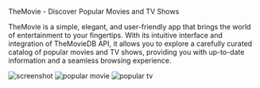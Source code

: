 TheMovie - Discover Popular Movies and TV Shows

TheMovie is a simple, elegant, and user-friendly app that brings the world of entertainment to your fingertips. With its intuitive interface and integration of TheMovieDB API, it allows you to explore a carefully curated catalog of popular movies and TV shows, providing you with up-to-date information and a seamless browsing experience.

![screenshot](https://github.com/yogi1003/TheMovie/assets/40657933/c346b0f3-e4d1-4c0f-9074-cc180fae410c)
![popular movie](https://github.com/yogi1003/TheMovie/assets/40657933/6cb56265-e0f0-4cae-a8b9-0cfbe5e1aa7e)
![popular tv](https://github.com/yogi1003/TheMovie/assets/40657933/a7acc581-ed13-4cc3-af34-3291c02a58ef)

